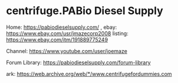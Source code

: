 # centrifuge.PABio Diesel Supply
Home: https://pabiodieselsupply.com/ , ebay: https://www.ebay.com/usr/jmazecorp2008 listing: https://www.ebay.com/itm/191889775249

Channel: https://www.youtube.com/user/joemaze

Forum Library: https://pabiodieselsupply.com/forum-library

ark: https://web.archive.org/web/*/www.centrifugefordummies.com
